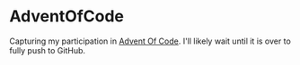 # AdventOfCode
Capturing my participation in [Advent Of Code](http://adventofcode.com). 
I'll likely wait until it is over to fully push to GitHub.
